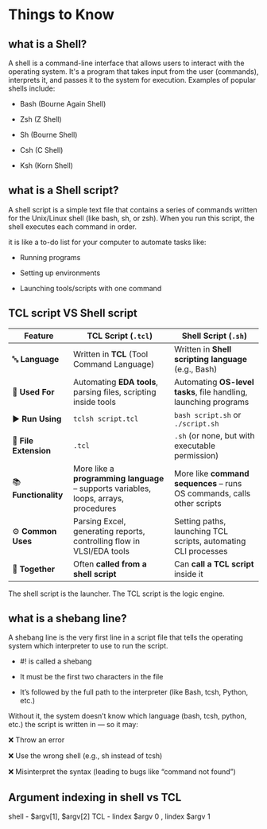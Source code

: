 # Things to Know

## what is a Shell?
A shell is a command-line interface that allows users to interact with the operating system. It's a program that takes input from the user (commands), interprets it, and passes it to the system for execution.
Examples of popular shells include:

- Bash (Bourne Again Shell)

- Zsh (Z Shell)

- Sh (Bourne Shell)

- Csh (C Shell)

- Ksh (Korn Shell)

## what is a Shell script? 
A shell script is a simple text file that contains a series of commands written for the Unix/Linux shell (like bash, sh, or zsh). When you run this script, the shell executes each command in order.

it is  like a to-do list for your computer to automate tasks like:

- Running programs

- Setting up environments

- Launching tools/scripts with one command

## TCL script VS Shell script
| Feature               | **TCL Script** (`.tcl`)                                                              | **Shell Script** (`.sh`)                                                |
| --------------------- | ------------------------------------------------------------------------------------ | ----------------------------------------------------------------------- |
| 🔤 **Language**       | Written in **TCL** (Tool Command Language)                                           | Written in **Shell scripting language** (e.g., Bash)                    |
| 🔧 **Used For**       | Automating **EDA tools**, parsing files, scripting inside tools                      | Automating **OS-level tasks**, file handling, launching programs        |
| ▶️ **Run Using**      | `tclsh script.tcl`                                                                   | `bash script.sh` or `./script.sh`                                       |
| 📄 **File Extension** | `.tcl`                                                                               | `.sh` (or none, but with executable permission)                         |
| 📚 **Functionality**  | More like a **programming language** – supports variables, loops, arrays, procedures | More like **command sequences** – runs OS commands, calls other scripts |
| ⚙️ **Common Uses**    | Parsing Excel, generating reports, controlling flow in VLSI/EDA tools                | Setting paths, launching TCL scripts, automating CLI processes          |
| 🤝 **Together**       | Often **called from a shell script**                                                 | Can **call a TCL script** inside it                                     |


The shell script is the launcher.
The TCL script is the logic engine.

## what is a shebang line?
A shebang line is the very first line in a script file that tells the operating system which interpreter to use to run the script.
- #! is called a shebang

- It must be the first two characters in the file

- It’s followed by the full path to the interpreter (like Bash, tcsh, Python, etc.)

Without it, the system doesn’t know which language (bash, tcsh, python, etc.) the script is written in — so it may:

❌ Throw an error

❌ Use the wrong shell (e.g., sh instead of tcsh)

❌ Misinterpret the syntax (leading to bugs like “command not found”)

## Argument indexing in shell vs TCL
shell - $argv[1], $argv[2]
TCL - lindex $argv 0 , lindex $argv 1
